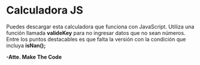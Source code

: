 # Calculadora JS

Puedes descargar esta calculadora que funciona con JavaScript. Utiliza una función llamada **valideKey**
para no ingresar datos que no sean números. Entre los puntos destacables es que falta la versión con la
condición que incluya **isNan();**

**-Atte. Make The Code**
